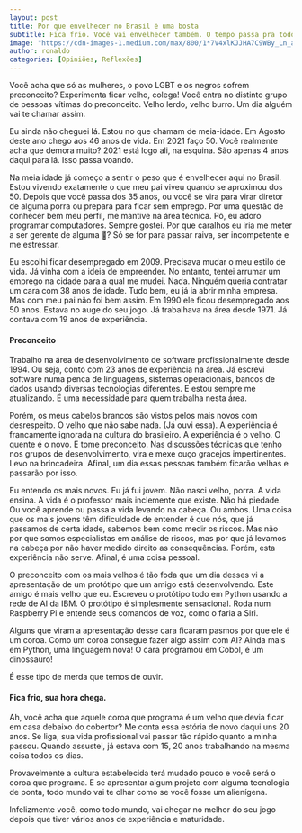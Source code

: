 ```yaml
---
layout: post
title: Por que envelhecer no Brasil é uma bosta
subtitle: Fica frio. Você vai envelhecer também. O tempo passa pra todo mundo
image: "https://cdn-images-1.medium.com/max/800/1*7V4xlKJJHA7C9WBy_Ln_aQ.jpeg"
author: ronaldo
categories: [Opiniões, Reflexões]
---
```

Você acha que só as mulheres, o povo LGBT e os negros sofrem preconceito?
Experimenta ficar velho, colega! Você entra no distinto grupo de pessoas vítimas
do preconceito. Velho lerdo, velho burro. Um dia alguém vai te chamar assim.

Eu ainda não cheguei lá. Estou no que chamam de meia-idade. Em Agosto deste ano
chego aos 46 anos de vida. Em 2021 faço 50. Você realmente acha que demora
muito? 2021 está logo ali, na esquina. São apenas 4 anos daqui para lá. Isso
passa voando.

Na meia idade já começo a sentir o peso que é envelhecer aqui no Brasil. Estou
vivendo exatamente o que meu pai viveu quando se aproximou dos 50. Depois que
você passa dos 35 anos, ou você se vira para virar diretor de alguma porra ou
prepara para ficar sem emprego. Por uma questão de conhecer bem meu perfil, me
mantive na área técnica. Pô, eu adoro programar computadores. Sempre gostei.
Por que caralhos eu iria me meter a ser gerente de alguma 💩? Só se for para
passar raiva, ser incompetente e me estressar.

Eu escolhi ficar desempregado em 2009. Precisava mudar o meu estilo de vida. Já
vinha com a ideia de empreender. No entanto, tentei arrumar um emprego na cidade
para a qual me mudei. Nada. Ninguém queria contratar um cara com 38 anos de
idade. Tudo bem, eu já ia abrir minha empresa. Mas com meu pai não foi bem
assim. Em 1990 ele ficou desempregado aos 50 anos. Estava no auge do seu jogo.
Já trabalhava na área desde 1971. Já contava com 19 anos de experiência.

#### Preconceito

Trabalho na área de desenvolvimento de software profissionalmente desde 1994. Ou
seja, conto com 23 anos de experiência na área. Já escrevi software numa penca
de linguagens, sistemas operacionais, bancos de dados usando diversas
tecnologias diferentes. E estou sempre me atualizando. É uma necessidade para
quem trabalha nesta área.

Porém, os meus cabelos brancos são vistos pelos mais novos com desrespeito. O
velho que não sabe nada. (Já ouvi essa). A experiência é francamente ignorada na
cultura do brasileiro. A experiência é o velho. O quente é o novo. E tome
preconceito. Nas discussões técnicas que tenho nos grupos de desenvolvimento,
vira e mexe ouço gracejos impertinentes. Levo na brincadeira. Afinal, um dia
essas pessoas também ficarão velhas e passarão por isso.

Eu entendo os mais novos. Eu já fui jovem. Não nasci velho, porra. A vida
ensina. A vida é o professor mais inclemente que existe. Não há piedade. Ou você
aprende ou passa a vida levando na cabeça. Ou ambos. Uma coisa que os mais
jovens têm dificuldade de entender é que nós, que já passamos de certa idade,
sabemos bem como medir os riscos. Mas não por que somos especialistas em análise
de riscos, mas por que já levamos na cabeça por não haver medido direito as
consequências. Porém, esta experiência não serve. Afinal, é uma coisa pessoal.

O preconceito com os mais velhos é tão foda que um dia desses vi a apresentação
de um protótipo que um amigo está desenvolvendo. Este amigo é mais velho que eu.
Escreveu o protótipo todo em Python usando a rede de AI da IBM. O protótipo é
simplesmente sensacional. Roda num Raspberry Pi e entende seus comandos de voz,
como o faria a Siri.

Alguns que viram a apresentação desse cara ficaram pasmos por que ele é um
coroa. Como um coroa consegue fazer algo assim com AI? Ainda mais em Python, uma
linguagem nova! O cara programou em Cobol, é um dinossauro!

É esse tipo de merda que temos de ouvir.

#### Fica frio, sua hora chega.

Ah, você acha que aquele coroa que programa é um velho que devia ficar em casa
debaixo do cobertor? Me conta essa estória de novo daqui uns 20 anos. Se liga,
sua vida profissional vai passar tão rápido quanto a minha passou. Quando
assustei, já estava com 15, 20 anos trabalhando na mesma coisa todos os dias.

Provavelmente a cultura estabelecida terá mudado pouco e você será o coroa que
programa. E se apresentar algum projeto com alguma tecnologia de ponta, todo
mundo vai te olhar como se você fosse um alienígena.

Infelizmente você, como todo mundo, vai chegar no melhor do seu jogo depois que
tiver vários anos de experiência e maturidade.

